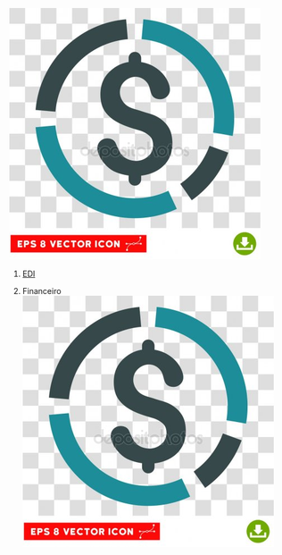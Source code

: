 ![Integracao Finanaceira](/uploads/ico/integracao-finanaceira.jpg "Integracao Finanaceira")<!-- TITLE: Home -->
<!-- SUBTITLE: Documentação referente ao sistema ESL e seus processos. -->


1. [EDI](https://eslwiki.herokuapp.com/edi#edi)

2. Financeiro [![N|Solid](/uploads/ico/integracao-finanaceira.jpg)](https://eslwiki.herokuapp.com/integracao-bancaria)
